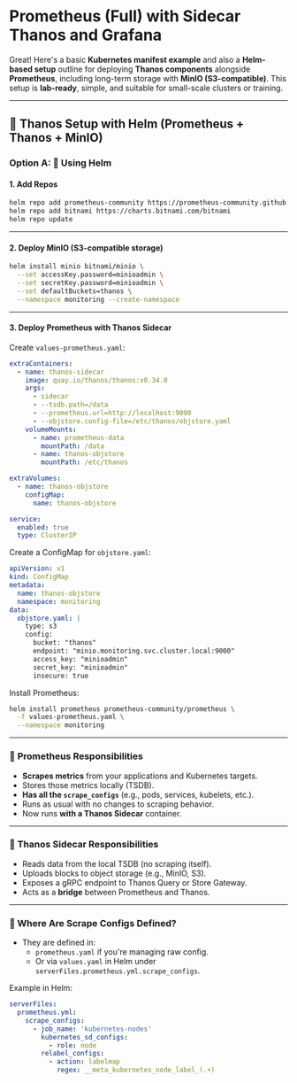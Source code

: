 # Prometheus (Full) with Sidecar Thanos and Grafana

Great! Here's a basic **Kubernetes manifest example** and also a **Helm-based setup** outline for deploying **Thanos components** alongside **Prometheus**, including long-term storage with **MinIO (S3-compatible)**. This setup is **lab-ready**, simple, and suitable for small-scale clusters or training.

---

## 🧩 Thanos Setup with Helm (Prometheus + Thanos + MinIO)

### Option A: 🧱 **Using Helm**

#### 1. Add Repos
```bash
helm repo add prometheus-community https://prometheus-community.github.io/helm-charts
helm repo add bitnami https://charts.bitnami.com/bitnami
helm repo update
```

---

#### 2. Deploy MinIO (S3-compatible storage)
```bash
helm install minio bitnami/minio \
  --set accessKey.password=minioadmin \
  --set secretKey.password=minioadmin \
  --set defaultBuckets=thanos \
  --namespace monitoring --create-namespace
```

---

#### 3. Deploy Prometheus with Thanos Sidecar

Create `values-prometheus.yaml`:
```yaml
extraContainers:
  - name: thanos-sidecar
    image: quay.io/thanos/thanos:v0.34.0
    args:
      - sidecar
      - --tsdb.path=/data
      - --prometheus.url=http://localhost:9090
      - --objstore.config-file=/etc/thanos/objstore.yaml
    volumeMounts:
      - name: prometheus-data
        mountPath: /data
      - name: thanos-objstore
        mountPath: /etc/thanos

extraVolumes:
  - name: thanos-objstore
    configMap:
      name: thanos-objstore

service:
  enabled: true
  type: ClusterIP
```

Create a ConfigMap for `objstore.yaml`:
```yaml
apiVersion: v1
kind: ConfigMap
metadata:
  name: thanos-objstore
  namespace: monitoring
data:
  objstore.yaml: |
    type: s3
    config:
      bucket: "thanos"
      endpoint: "minio.monitoring.svc.cluster.local:9000"
      access_key: "minioadmin"
      secret_key: "minioadmin"
      insecure: true
```

Install Prometheus:
```bash
helm install prometheus prometheus-community/prometheus \
  -f values-prometheus.yaml \
  --namespace monitoring
```

---


### 🔁 **Prometheus Responsibilities**
- **Scrapes metrics** from your applications and Kubernetes targets.
- Stores those metrics locally (TSDB).
- **Has all the `scrape_configs`** (e.g., pods, services, kubelets, etc.).
- Runs as usual with no changes to scraping behavior.
- Now runs **with a Thanos Sidecar** container.

---

### 🔌 **Thanos Sidecar Responsibilities**
- Reads data from the local TSDB (no scraping itself).
- Uploads blocks to object storage (e.g., MinIO, S3).
- Exposes a gRPC endpoint to Thanos Query or Store Gateway.
- Acts as a **bridge** between Prometheus and Thanos.

---

### 🧠 Where Are Scrape Configs Defined?
- They are defined in:
  - `prometheus.yaml` if you're managing raw config.
  - Or via `values.yaml` in Helm under `serverFiles.prometheus.yml.scrape_configs`.

Example in Helm:
```yaml
serverFiles:
  prometheus.yml:
    scrape_configs:
      - job_name: 'kubernetes-nodes'
        kubernetes_sd_configs:
          - role: node
        relabel_configs:
          - action: labelmap
            regex: __meta_kubernetes_node_label_(.+)
```

